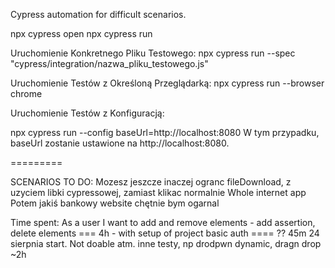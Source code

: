 Cypress automation for difficult scenarios.

npx cypress open
npx cypress run

Uruchomienie Konkretnego Pliku Testowego:
npx cypress run --spec "cypress/integration/nazwa_pliku_testowego.js"

Uruchomienie Testów z Określoną Przeglądarką:
npx cypress run --browser chrome

Uruchomienie Testów z Konfiguracją:

npx cypress run --config baseUrl=http://localhost:8080
W tym przypadku, baseUrl zostanie ustawione na http://localhost:8080.

=========

SCENARIOS TO DO:
Mozesz jeszcze inaczej ogranc fileDownload, z uzyciem libki cypressowej, zamiast klikac normalnie
Whole internet app
Potem jakiś bankowy website chętnie bym ogarnal

Time spent:
As a user I want to add and remove elements - add assertion, delete elements === 4h - with setup of project
basic auth ==== ?? 45m 24 sierpnia start. Not doable atm.
inne testy, np drodpwn dynamic, dragn drop ~2h
